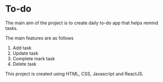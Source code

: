# To-do 

The main aim of the project is to create daily to-do app that helps remind tasks.

The main features are as follows 
1. Add task
2. Update task
3. Complete mark task
4. Delete task

This project is created using HTML, CSS, Javascript and ReactJS.
